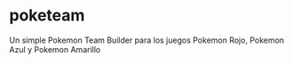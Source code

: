 # poketeam
Un simple Pokemon Team Builder para los juegos Pokemon Rojo, Pokemon Azul y Pokemon Amarillo
